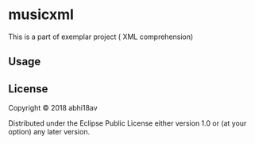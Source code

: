 # musicxml

This is a part of exemplar project ( XML comprehension)

## Usage



## License

Copyright © 2018 abhi18av

Distributed under the Eclipse Public License either version 1.0 or (at
your option) any later version.
